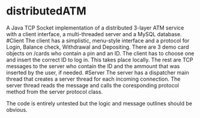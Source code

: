 # distributedATM
A Java TCP Socket implementation of a distributed 3-layer ATM service with a client interface, a multi-threaded server and a MySQL database.
#Client
The client has a simplistic, menu-style interface and a protocol for Login, Balance check, Withdrawal and Depositing.
There are 3 demo card objects on /cards who contain a pin and an ID. The client has to choose one and insert the correct ID to log in. This takes place locally.
The rest are TCP messages to the server who contain the ID and the ammount that was inserted by the user, if needed.
#Server
The server has a dispatcher main thread that creates a server thread for each incoming connection.
The server thread reads the message and calls the coresponding protocol method from the server protocol class.

The code is entirely untested but the logic and message outlines should be obvious.
